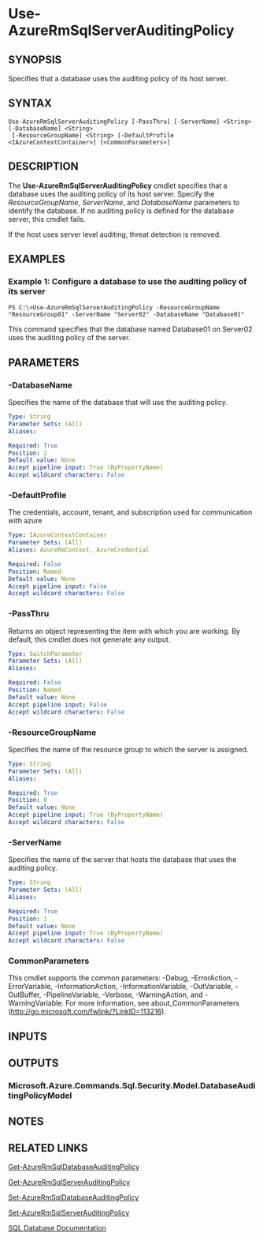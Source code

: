 ﻿---
external help file: Microsoft.Azure.Commands.Sql.dll-Help.xml
Module Name: AzureRM.Sql
ms.assetid: 381F5B34-983C-4733-B384-35D6579B79A2
online help: https://docs.microsoft.com/en-us/powershell/module/azurerm.sql/use-azurermsqlserverauditingpolicy
schema: 2.0.0
---

# Use-AzureRmSqlServerAuditingPolicy

## SYNOPSIS
Specifies that a database uses the auditing policy of its host server.

## SYNTAX

```
Use-AzureRmSqlServerAuditingPolicy [-PassThru] [-ServerName] <String> [-DatabaseName] <String>
 [-ResourceGroupName] <String> [-DefaultProfile <IAzureContextContainer>] [<CommonParameters>]
```

## DESCRIPTION
The **Use-AzureRmSqlServerAuditingPolicy** cmdlet specifies that a database uses the auditing policy of its host server.
Specify the *ResourceGroupName*, *ServerName*, and *DatabaseName* parameters to identify the database.
If no auditing policy is defined for the database server, this cmdlet fails.

If the host uses server level auditing, threat detection is removed.

## EXAMPLES

### Example 1: Configure a database to use the auditing policy of its server
```
PS C:\>Use-AzureRmSqlServerAuditingPolicy -ResourceGroupName "ResourceGroup01" -ServerName "Server02" -DatabaseName "Database01"
```

This command specifies that the database named Database01 on Server02 uses the auditing policy of the server.

## PARAMETERS

### -DatabaseName
Specifies the name of the database that will use the auditing policy.

```yaml
Type: String
Parameter Sets: (All)
Aliases: 

Required: True
Position: 2
Default value: None
Accept pipeline input: True (ByPropertyName)
Accept wildcard characters: False
```

### -DefaultProfile
The credentials, account, tenant, and subscription used for communication with azure

```yaml
Type: IAzureContextContainer
Parameter Sets: (All)
Aliases: AzureRmContext, AzureCredential

Required: False
Position: Named
Default value: None
Accept pipeline input: False
Accept wildcard characters: False
```

### -PassThru
Returns an object representing the item with which you are working.
By default, this cmdlet does not generate any output.

```yaml
Type: SwitchParameter
Parameter Sets: (All)
Aliases: 

Required: False
Position: Named
Default value: None
Accept pipeline input: False
Accept wildcard characters: False
```

### -ResourceGroupName
Specifies the name of the resource group to which the server is assigned.

```yaml
Type: String
Parameter Sets: (All)
Aliases: 

Required: True
Position: 0
Default value: None
Accept pipeline input: True (ByPropertyName)
Accept wildcard characters: False
```

### -ServerName
Specifies the name of the server that hosts the database that uses the auditing policy.

```yaml
Type: String
Parameter Sets: (All)
Aliases: 

Required: True
Position: 1
Default value: None
Accept pipeline input: True (ByPropertyName)
Accept wildcard characters: False
```

### CommonParameters
This cmdlet supports the common parameters: -Debug, -ErrorAction, -ErrorVariable, -InformationAction, -InformationVariable, -OutVariable, -OutBuffer, -PipelineVariable, -Verbose, -WarningAction, and -WarningVariable. For more information, see about_CommonParameters (http://go.microsoft.com/fwlink/?LinkID=113216).

## INPUTS

## OUTPUTS

### Microsoft.Azure.Commands.Sql.Security.Model.DatabaseAuditingPolicyModel

## NOTES

## RELATED LINKS

[Get-AzureRmSqlDatabaseAuditingPolicy](./Get-AzureRmSqlDatabaseAuditingPolicy.md)

[Get-AzureRmSqlServerAuditingPolicy](./Get-AzureRmSqlServerAuditingPolicy.md)

[Set-AzureRmSqlDatabaseAuditingPolicy](./Set-AzureRmSqlDatabaseAuditingPolicy.md)

[Set-AzureRmSqlServerAuditingPolicy](./Set-AzureRmSqlServerAuditingPolicy.md)

[SQL Database Documentation](https://docs.microsoft.com/azure/sql-database/)


